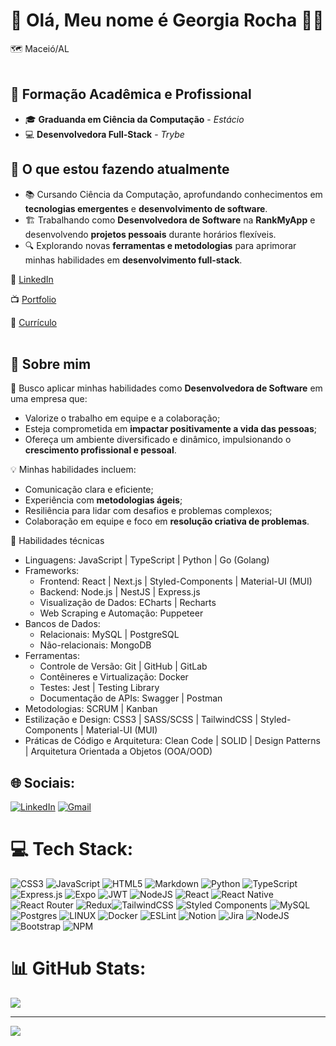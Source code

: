 # 💫 Olá, Meu nome é Georgia Rocha 👩‍🎓
🗺️ Maceió/AL<br><br>

## 🧠 **Formação Acadêmica e Profissional**  
- 🎓 **Graduanda em Ciência da Computação** - *Estácio*  
- 💻 **Desenvolvedora Full-Stack** - *Trybe* 

## 🚀 **O que estou fazendo atualmente**  
- 📚 Cursando Ciência da Computação, aprofundando conhecimentos em **tecnologias emergentes** e **desenvolvimento de software**.  
- 🏗️ Trabalhando como **Desenvolvedora de Software** na **RankMyApp** e desenvolvendo **projetos pessoais** durante horários flexíveis.  
- 🔍 Explorando novas **ferramentas e metodologias** para aprimorar minhas habilidades em **desenvolvimento full-stack**.  

💬 [LinkedIn](https://www.linkedin.com/in/georgia-rocha-dev/)<br>

📺 [Portfolio](https://georgia-rocha.vercel.app/)

💼 [Currículo](https://www.canva.com/design/DAFwsteZjpY/28bmTzI2X2VdnObbp5Dhcw/edit?utm_content=DAFwsteZjpY&utm_campaign=designshare&utm_medium=link2&utm_source=sharebutton)<br><br>

## 🌟 **Sobre mim**  

🌱 Busco aplicar minhas habilidades como **Desenvolvedora de Software** em uma empresa que:  
- Valorize o trabalho em equipe e a colaboração;  
- Esteja comprometida em **impactar positivamente a vida das pessoas**;  
- Ofereça um ambiente diversificado e dinâmico, impulsionando o **crescimento profissional e pessoal**.  

💡 Minhas habilidades incluem:  
- Comunicação clara e eficiente;  
- Experiência com **metodologias ágeis**;  
- Resiliência para lidar com desafios e problemas complexos;  
- Colaboração em equipe e foco em **resolução criativa de problemas**.
  
📌 Habilidades técnicas
- Linguagens: JavaScript | TypeScript | Python | Go (Golang)
- Frameworks:<br>
    * Frontend: React | Next.js | Styled-Components | Material-UI (MUI)<br>
    * Backend: Node.js | NestJS | Express.js<br>
    * Visualização de Dados: ECharts | Recharts<br>
    * Web Scraping e Automação: Puppeteer<br>
- Bancos de Dados:<br>
    * Relacionais: MySQL | PostgreSQL<br>
    * Não-relacionais: MongoDB<br>
- Ferramentas:<br>
    * Controle de Versão: Git | GitHub | GitLab<br>
    * Contêineres e Virtualização: Docker<br>
    * Testes: Jest | Testing Library<br>
    * Documentação de APIs: Swagger | Postman<br>
- Metodologias: SCRUM | Kanban<br>
- Estilização e Design: CSS3 | SASS/SCSS | TailwindCSS | Styled-Components | Material-UI (MUI)<br>
- Práticas de Código e Arquitetura: Clean Code | SOLID | Design Patterns | Arquitetura Orientada a Objetos (OOA/OOD)<br>

## 🌐 Sociais:
[![LinkedIn](https://img.shields.io/badge/LinkedIn-0077B5?style=for-the-badge&logo=linkedin&logoColor=white)](https://linkedin.com/in/georgia-rocha-dev) 
[![Gmail](https://img.shields.io/badge/Gmail-D14836?style=for-the-badge&logo=gmail&logoColor=white)](https://mail.google.com/mail/?view=cm&fs=1&to=georgiab543@gmail.com)

# 💻 Tech Stack:
![CSS3](https://img.shields.io/badge/css3-%231572B6.svg?style=for-the-badge&logo=css3&logoColor=white) ![JavaScript](https://img.shields.io/badge/javascript-%23323330.svg?style=for-the-badge&logo=javascript&logoColor=%23F7DF1E) ![HTML5](https://img.shields.io/badge/html5-%23E34F26.svg?style=for-the-badge&logo=html5&logoColor=white) ![Markdown](https://img.shields.io/badge/markdown-%23000000.svg?style=for-the-badge&logo=markdown&logoColor=white) ![Python](https://img.shields.io/badge/python-3670A0?style=for-the-badge&logo=python&logoColor=ffdd54) ![TypeScript](https://img.shields.io/badge/typescript-%23007ACC.svg?style=for-the-badge&logo=typescript&logoColor=white) ![Express.js](https://img.shields.io/badge/express.js-%23404d59.svg?style=for-the-badge&logo=express&logoColor=%2361DAFB) ![Expo](https://img.shields.io/badge/expo-1C1E24?style=for-the-badge&logo=expo&logoColor=#D04A37) ![JWT](https://img.shields.io/badge/JWT-black?style=for-the-badge&logo=JSON%20web%20tokens) ![NodeJS](https://img.shields.io/badge/node.js-6DA55F?style=for-the-badge&logo=node.js&logoColor=white) ![React](https://img.shields.io/badge/react-%2320232a.svg?style=for-the-badge&logo=react&logoColor=%2361DAFB) ![React Native](https://img.shields.io/badge/react_native-%2320232a.svg?style=for-the-badge&logo=react&logoColor=%2361DAFB) ![React Router](https://img.shields.io/badge/React_Router-CA4245?style=for-the-badge&logo=react-router&logoColor=white) ![Redux](https://img.shields.io/badge/redux-%23593d88.svg?style=for-the-badge&logo=redux&logoColor=white)![TailwindCSS](https://img.shields.io/badge/tailwindcss-%2338B2AC.svg?style=for-the-badge&logo=tailwind-css&logoColor=white) ![Styled Components](https://img.shields.io/badge/styled--components-DB7093?style=for-the-badge&logo=styled-components&logoColor=white) ![MySQL](https://img.shields.io/badge/mysql-%2300f.svg?style=for-the-badge&logo=mysql&logoColor=white) ![Postgres](https://img.shields.io/badge/postgres-%23316192.svg?style=for-the-badge&logo=postgresql&logoColor=white) ![LINUX](https://img.shields.io/badge/Linux-FCC624?style=for-the-badge&logo=linux&logoColor=black) ![Docker](https://img.shields.io/badge/docker-%230db7ed.svg?style=for-the-badge&logo=docker&logoColor=white) ![ESLint](https://img.shields.io/badge/ESLint-4B3263?style=for-the-badge&logo=eslint&logoColor=white) ![Notion](https://img.shields.io/badge/Notion-%23000000.svg?style=for-the-badge&logo=notion&logoColor=white) ![Jira](https://img.shields.io/badge/jira-%230A0FFF.svg?style=for-the-badge&logo=jira&logoColor=white) ![NodeJS](https://img.shields.io/badge/node.js-6DA55F?style=for-the-badge&logo=node.js&logoColor=white) 
![Bootstrap](https://img.shields.io/badge/bootstrap-%23563D7C.svg?style=for-the-badge&logo=bootstrap&logoColor=white)  ![NPM](https://img.shields.io/badge/NPM-%23000000.svg?style=for-the-badge&logo=npm&logoColor=white) 

# 📊 GitHub Stats:

![](https://github-readme-stats.vercel.app/api/top-langs/?username=georgia-rocha&theme=dark&hide_border=false&include_all_commits=false&count_private=false&layout=compact)

---
[![](https://visitcount.itsvg.in/api?id=georgia-rocha&icon=0&color=0)](https://visitcount.itsvg.in)

<!-- Proudly created with GPRM ( https://gprm.itsvg.in ) -->
